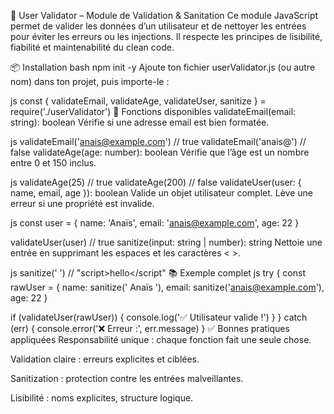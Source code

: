 🧼 User Validator – Module de Validation & Sanitation
Ce module JavaScript permet de valider les données d’un utilisateur et de nettoyer les entrées pour éviter les erreurs ou les injections. Il respecte les principes de lisibilité, fiabilité et maintenabilité du clean code.

📦 Installation
bash
npm init -y
Ajoute ton fichier userValidator.js (ou autre nom) dans ton projet, puis importe-le :

js
const { validateEmail, validateAge, validateUser, sanitize } = require('./userValidator')
🧪 Fonctions disponibles
validateEmail(email: string): boolean
Vérifie si une adresse email est bien formatée.

js
validateEmail('anais@example.com') // true
validateEmail('anais@')            // false
validateAge(age: number): boolean
Vérifie que l’âge est un nombre entre 0 et 150 inclus.

js
validateAge(25)   // true
validateAge(200)  // false
validateUser(user: { name, email, age }): boolean
Valide un objet utilisateur complet. Lève une erreur si une propriété est invalide.

js
const user = {
  name: 'Anaïs',
  email: 'anais@example.com',
  age: 22
}

validateUser(user) // true
sanitize(input: string | number): string
Nettoie une entrée en supprimant les espaces et les caractères < >.

js
sanitize('  <script>hello</script>  ') // "script>hello</script"
📚 Exemple complet
js
try {
  const rawUser = {
    name: sanitize(' Anaïs '),
    email: sanitize('anais@example.com'),
    age: 22
  }

  if (validateUser(rawUser)) {
    console.log('✅ Utilisateur valide !')
  }
} catch (err) {
  console.error('❌ Erreur :', err.message)
}
✅ Bonnes pratiques appliquées
Responsabilité unique : chaque fonction fait une seule chose.

Validation claire : erreurs explicites et ciblées.

Sanitization : protection contre les entrées malveillantes.

Lisibilité : noms explicites, structure logique.
